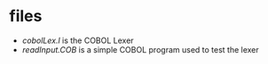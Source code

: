 # files
- *cobolLex.l* is the COBOL Lexer
- *readInput.COB* is a simple COBOL program used to test the lexer
